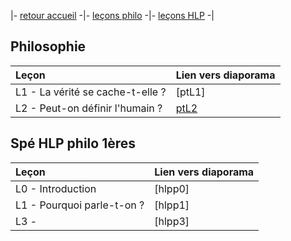 |- [retour accueil](https://rollauda.github.io) -|- [leçons philo](https://rollauda.github.io/pt2023) -|- [leçons HLP](https://rollauda.github.io/hlp) -|

## Philosophie

| Leçon          | Lien vers diaporama | 
| :------------------- | :-------------------------- | 
| L1 - La vérité se cache-t-elle ?   |[ptL1] |
| L2 - Peut-on définir l'humain ?   | [ptL2](https://rollauda.github.io/marp/diapos/pt/ptL2.html) |

## Spé HLP philo 1ères

| Leçon          | Lien vers diaporama | 
| :------------------- | :-------------------------- | 
| L0 - Introduction   | [hlpp0] |
| L1 - Pourquoi parle-t-on ?   | [hlpp1] |
| L3 -   | [hlpp3]  |



